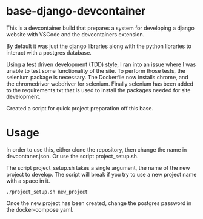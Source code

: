 # base-django-devcontainer
This is a devcontainer build that prepares a system for developing a django website with VSCode and the devcontainers extension.

By default it was just the django libraries along with the python libraries to interact with a postgres database.

Using a test driven development (TDD) style, I ran into an issue where I was unable to test some functionality of the site. To perform those tests, the selenium package is necessary. The Dockerfile now installs chrome, and the chromedriver webdriver for selenium. Finally selenium has been added to the requirements.txt that is used to install the packages needed for site development.

Created a script for quick project preparation off this base.

# Usage
In order to use this, either clone the repository, then change the name in devcontaner.json. Or use the script project_setup.sh.

The script project_setup.sh takes a single argument, the name of the new project to develop. The script will break if you try to use a new project name with a space in it.

```
./project_setup.sh new_project
```

Once the new project has been created, change the postgres password in the docker-compose yaml.